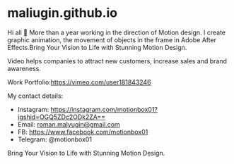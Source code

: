 # maliugin.github.io

Hi all 🙌 More than a year working in the direction of Motion design. I create graphic animation, the movement of objects in the frame in Adobe After Effects.Bring Your Vision to Life with Stunning Motion Design.

Video helps companies to attract new customers, increase sales and brand awareness.

Work Portfolio:https://vimeo.com/user181843246


My contact details:


- Instagram: https://instagram.com/motionbox01?igshid=OGQ5ZDc2ODk2ZA==
- Email: roman.malyugin@gmail.com
- FB: https://www.facebook.com/motionbox01
- Telegram: @motionbox01

Bring Your Vision to Life with Stunning Motion Design. 

